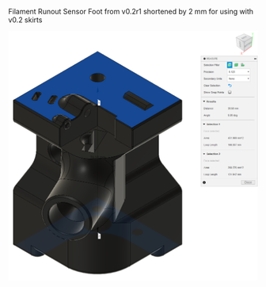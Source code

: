 Filament Runout Sensor Foot from v0.2r1 shortened by 2 mm for using with v0.2 skirts

![OrthoView](Images/Foot_Rear_Right_FRS_2mm_shorter.png)
